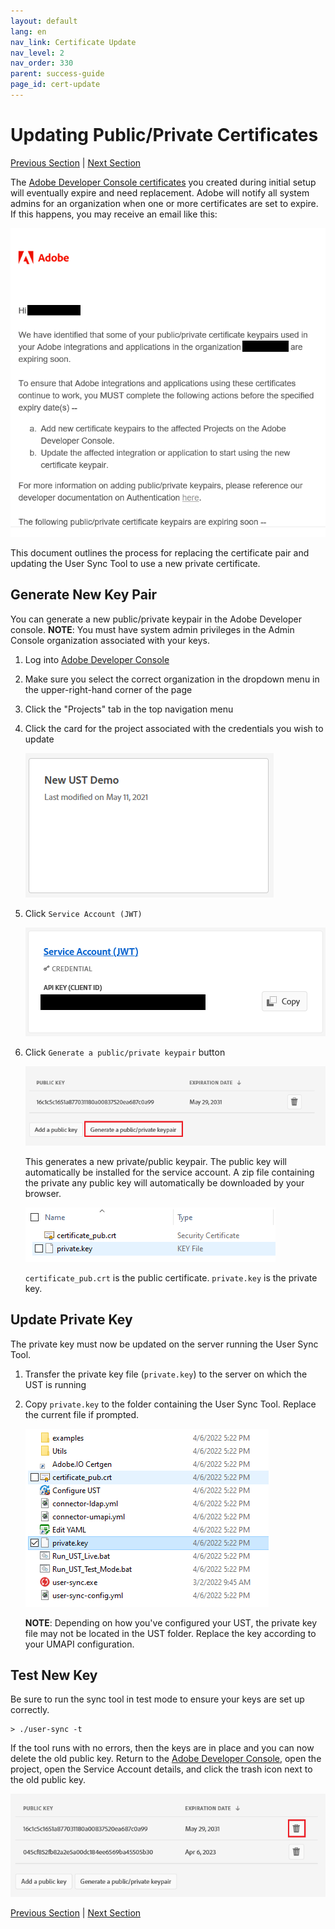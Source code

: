 ```yaml
---
layout: default
lang: en
nav_link: Certificate Update
nav_level: 2
nav_order: 330
parent: success-guide
page_id: cert-update
---
```


# Updating Public/Private Certificates

[Previous Section](scheduling.md) \| [Next Section](upgrading.md) 

The [Adobe Developer Console certificates](setup_adobeio.md) you created during initial setup will eventually expire and
need replacement. Adobe will notify all system admins for an organization when one or more certificates are set to expire.
If this happens, you may receive an email like this:

![](images/expired_cert_note.png)

This document outlines the process for replacing the certificate pair and updating the User Sync Tool to use a new private
certificate.

## Generate New Key Pair

You can generate a new public/private keypair in the Adobe Developer console. **NOTE**: You must have system admin
privileges in the Admin Console organization associated with your keys.

1. Log into [Adobe Developer Console](https://developer.adobe.com/console)
2. Make sure you select the correct organization in the dropdown menu in the upper-right-hand corner of the page
3. Click the "Projects" tab in the top navigation menu
4. Click the card for the project associated with the credentials you wish to update

   ![](images/project_card.png)
5. Click `Service Account (JWT)`

   ![](images/service_account.png)
6. Click `Generate a public/private keypair` button

   ![](images/generate_key.png)

   This generates a new private/public keypair. The public key will automatically be installed for the service account.
   A zip file containing the private any public key will automatically be downloaded by your browser.

   ![](images/key_zip_contents.png)

   `certificate_pub.crt` is the public certificate. `private.key` is the private key.

## Update Private Key

The private key must now be updated on the server running the User Sync Tool.

1. Transfer the private key file (`private.key`) to the server on which the UST is running
2. Copy `private.key` to the folder containing the User Sync Tool. Replace the current file if prompted.

   ![](images/ust_folder.png)

   **NOTE**: Depending on how you've configured your UST, the private key file may not be located in the UST folder.
   Replace the key according to your UMAPI configuration.

## Test New Key

Be sure to run the sync tool in test mode to ensure your keys are set up correctly.

```
> ./user-sync -t
```

If the tool runs with no errors, then the keys are in place and you can now delete the old public key.
Return to the [Adobe Developer Console](https://developer.adobe.com/console), open the project, open the
Service Account details, and click the trash icon next to the old public key.

![](images/delete_old_key.png)

[Previous Section](scheduling.md) \| [Next Section](upgrading.md) 
